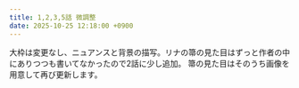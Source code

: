 ```yaml
---
title: 1,2,3,5話 微調整
date: 2025-10-25 12:18:00 +0900
---
```


大枠は変更なし、ニュアンスと背景の描写。リナの箒の見た目はずっと作者の中にありつつも書いてなかったので2話に少し追加。
箒の見た目はそのうち画像を用意して再び更新します。